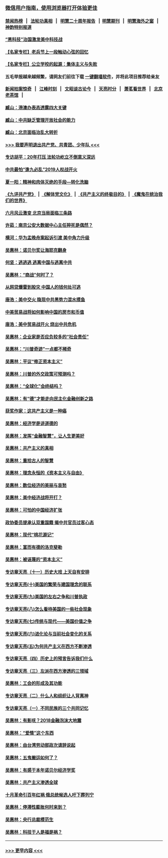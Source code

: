### [微信用户指南，使用浏览器打开体验更佳](https://github.com/gfw-breaker/banned-news1/blob/master/indexes/wechat-guide.md?t=0)
#### [禁闻热榜](热点新闻.md?t=0)  &nbsp;&nbsp;|&nbsp;&nbsp; [法轮功真相](https://github.com/gfw-breaker/truth/blob/master/README.md?t=0) &nbsp;&nbsp;|&nbsp;&nbsp; [明慧二十周年报告](https://github.com/gfw-breaker/mh-reports/blob/master/README.md?t=0) &nbsp;&nbsp;|&nbsp;&nbsp;[明慧期刊](https://github.com/gfw-breaker/mh-qikan) &nbsp;&nbsp;|&nbsp;&nbsp; [明慧海外之窗](https://github.com/gfw-breaker/mh-news/blob/master/README.md?t=0) &nbsp;&nbsp;|&nbsp;&nbsp; [神韵特别报道](https://github.com/gfw-breaker/mh-news/blob/master/shenyun.md?t=0)
#### [“黑科技”治国激发美中科技战](../pages/nsc423/n11638056.md?t=02082044) 
#### [【名家专栏】老兵节上一段触动心弦的回忆](../pages/nsc423/n11646016.md?t=02082044) 
#### [【名家专栏】公立学校的起源：集体主义与失败](../pages/nsc423/n11601833.md?t=02082044) 
#### 五毛举报越来越频繁，请网友们前往下载 [一键翻墙软件](https://github.com/gfw-breaker/ssr-accounts)，并将此项目推荐给亲友
#### [新闻拍案惊奇](https://github.com/gfw-breaker/banned-news1/blob/master/pages/link4.md) &nbsp;&nbsp;|&nbsp;&nbsp; [江峰时刻](https://github.com/gfw-breaker/banned-news1/blob/master/pages/link4.md) &nbsp;&nbsp;|&nbsp;&nbsp; [文昭谈古论今](https://github.com/gfw-breaker/banned-news1/blob/master/pages/link4.md) &nbsp;&nbsp;|&nbsp;&nbsp; [天亮时分](https://github.com/gfw-breaker/banned-news1/blob/master/pages/link4.md) &nbsp;&nbsp;|&nbsp;&nbsp; [萧茗看世界](https://github.com/gfw-breaker/banned-news1/blob/master/pages/link4.md) &nbsp;&nbsp;|&nbsp;&nbsp; [北京老茶馆](https://github.com/gfw-breaker/banned-news1/blob/master/pages/link4.md) &nbsp;&nbsp;|&nbsp;&nbsp; 
#### [臧山：港澳办表态透露四大关键](../pages/nsc423/n11421628.md?t=02082044) 
#### [臧山：中共缺乏管理开放社会的能力](../pages/nsc423/n11407457.md?t=02082044) 
#### [臧山：北京面临治乱大转折](../pages/nsc423/n11406895.md?t=02082044) 
#### [>>> 我要声明退出共产党、共青团、少年队 <<<](https://github.com/begood0513/goodnews/blob/master/quit/letter.md) 
#### [专访胡平：20年打压 法轮功屹立不倒意义深远](../pages/nsc423/n11398800.md?t=02082044) 
#### [中共最怕“逢九必乱”2019人权战开火](../pages/nsc423/n11385248.md?t=02082044) 
#### [夏一阳：精神和肉体灭绝的手段—转化洗脑](../pages/nsc423/n11368250.md?t=02082044) 
#### [《九评共产党》](https://github.com/begood0513/9ping.md/blob/master/README.md) &nbsp;|&nbsp; [《解体党文化》](../../../../jtdwh.md/blob/master/README.md)  &nbsp;|&nbsp; [《共产主义的终极目的》](../../../../gczydzjmd.md/blob/master/README.md) &nbsp;|&nbsp; [《魔鬼在统治我们的世界》](../../../../mgztzwmdsj.md/blob/master/README.md) 
#### [六月风云激变 北京当局面临三条路](../pages/nsc423/n11313668.md?t=02082044) 
#### [许茹：南京公安大数据中心主任猝死是偶然？](../pages/nsc423/n11064744.md?t=02082044) 
#### [横河：华为孟晚舟案起诉引渡 美中角力升级](../pages/nsc423/n11027230.md?t=02082044) 
#### [吴惠林：诺贝尔奖让海耶克翻身](../pages/nsc423/n10890049.md?t=02082044) 
#### [何坚：逃逃逃 逃离中国与逃离中共](../pages/nsc423/n10592891.md?t=02082044) 
#### [吴惠林：“商战”何时了？](../pages/nsc423/n10573558.md?t=02082044) 
#### [从网贷爆雷到股灾 中国人的钱何处可逃](../pages/nsc423/n10572800.md?t=02082044) 
#### [唐浩：美中交火 隐现中共黑势力混水摸鱼](../pages/nsc423/n10544040.md?t=02082044) 
#### [中美贸易战将如何影响中国的房市和币值](../pages/nsc423/n10543697.md?t=02082044) 
#### [唐浩：美中贸易战开火 烧出中共危机](../pages/nsc423/n10540126.md?t=02082044) 
#### [吴惠林：企业家是否应负较多的“社会责任”](../pages/nsc423/n10535022.md?t=02082044) 
#### [吴惠林：“川普奇迹”一点都不稀奇](../pages/nsc423/n10512808.md?t=02082044) 
#### [吴惠林：平议“修正资本主义”](../pages/nsc423/n10495724.md?t=02082044) 
#### [吴惠林：川普的外交政策可预测吗？](../pages/nsc423/n10462387.md?t=02082044) 
#### [吴惠林：“全球化”会终结吗？](../pages/nsc423/n10452838.md?t=02082044) 
#### [吴惠林：有“德”才能走向民主化金融创新之路](../pages/nsc423/n10432292.md?t=02082044) 
#### [获奖作家：这共产主义是一种癌](../pages/nsc423/n10431541.md?t=02082044) 
#### [吴惠林：经济学是讲道德的](../pages/nsc423/n10398014.md?t=02082044) 
#### [吴惠林：发挥“金融智慧”，让人生更美好](../pages/nsc423/n10375019.md?t=02082044) 
#### [吴惠林：共产主义的真相](../pages/nsc423/n10351394.md?t=02082044) 
#### [吴惠林：重拾古人的智慧](../pages/nsc423/n10337691.md?t=02082044) 
#### [吴惠林：理念永恒的《资本主义与自由》](../pages/nsc423/n10316274.md?t=02082044) 
#### [吴惠林：数位经济的美丽与哀愁](../pages/nsc423/n10292946.md?t=02082044) 
#### [吴惠林：美中经济战将开打？](../pages/nsc423/n10258825.md?t=02082044) 
#### [吴惠林：可怕的中国经济扩张](../pages/nsc423/n10219147.md?t=02082044) 
#### [政协委员提承认双重国籍 揭中共官员过客心态](../pages/nsc423/n10208809.md?t=02082044) 
#### [吴惠林：现代“桃花源记”](../pages/nsc423/n10185234.md?t=02082044) 
#### [吴惠林：富而有德的洛克斐勒](../pages/nsc423/n10142264.md?t=02082044) 
#### [吴惠林：被诬蔑的“资本主义”](../pages/nsc423/n10124816.md?t=02082044) 
#### [专访章天亮（十一）历史大戏 上天自有安排](../pages/nsc423/n10094905.md?t=02082044) 
#### [专访章天亮(十)美国的繁荣与建国理念的联系](../pages/nsc423/n10094899.md?t=02082044) 
#### [专访章天亮(九)美国的左右之争和川普执政](../pages/nsc423/n10094889.md?t=02082044) 
#### [专访章天亮(八)怎么看待美国的一些社会现象](../pages/nsc423/n10094857.md?t=02082044) 
#### [专访章天亮(七)传统与现代——美国价值之争](../pages/nsc423/n10093140.md?t=02082044) 
#### [专访章天亮(六)进化论与当前社会变化的关系](../pages/nsc423/n10092036.md?t=02082044) 
#### [专访章天亮(五)为何共产主义在西方不断渗透](../pages/nsc423/n10083620.md?t=02082044) 
#### [专访章天亮（四）历史上的预言告诉我们什么](../pages/nsc423/n10083606.md?t=02082044) 
#### [专访章天亮（三）左派在西方渗透的三领域](../pages/nsc423/n10081115.md?t=02082044) 
#### [吴惠林：工会的形成及其功能](../pages/nsc423/n10080633.md?t=02082044) 
#### [专访章天亮（二）什么人和组织让人背离神](../pages/nsc423/n10076637.md?t=02082044) 
#### [专访章天亮（一）不同民族的三个共同记忆](../pages/nsc423/n10074188.md?t=02082044) 
#### [吴惠林：有影呒？2018金融泡沫大地震](../pages/nsc423/n10040534.md?t=02082044) 
#### [吴惠林：“爱情”这个东西](../pages/nsc423/n10019423.md?t=02082044) 
#### [吴惠林：由台湾劳动部政次请辞说起](../pages/nsc423/n9979679.md?t=02082044) 
#### [吴惠林：五鬼搬运如何了？](../pages/nsc423/n9925338.md?t=02082044) 
#### [吴惠林：有感于本年诺贝尔经济学奖](../pages/nsc423/n9871883.md?t=02082044) 
#### [吴惠林：共产主义渗透全球](../pages/nsc423/n9812748.md?t=02082044) 
#### [十月革命引百年红祸 俄总统候选人吁下葬列宁](../pages/nsc423/n9810182.md?t=02082044) 
#### [吴惠林：停滞性膨胀何时来到？](../pages/nsc423/n9764136.md?t=02082044) 
#### [吴惠林：央行总裁模范生](../pages/nsc423/n9728134.md?t=02082044) 
#### [吴惠林：科技于人是福是祸？](../pages/nsc423/n9672982.md?t=02082044) 

----
#### [ >>> 更早内容 <<< ](../indexes/nsc423-earlier.md)

